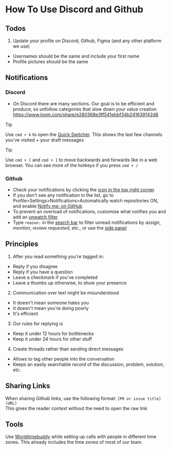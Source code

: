 # How To Use Discord and Github

## Todos

1. Update your profile on Discord, Github, Figma (and any other platform we use)
  - Usernames should be the same and include your first name
  - Profile pictures should be the same

## Notifications

### Discord
- On Discord there are many sections. Our goal is to be efficient and produce, so unfollow categories that slow down your value creation https://www.loom.com/share/e280368e3ff541ebbf34b241639142d8

> [!TIP]
> Use `cmd + k` to open the [Quick Switcher](https://support.discord.com/hc/en-us/articles/115000070311-Quick-Switcher). This shows the last few channels you've visited + your draft messages

> [!TIP]
> Use `cmd + [` and `cmd + ]` to move backwards and forwards like in a web browser. You can see more of the hotkeys if you press `cmd + /`

### Github
- Check your notifications by clicking the [icon in the top right corner](https://i.imgur.com/mTVGKOr.png)
- If you don't see any notification in the list, go to Profile>Settings>Notifications>Automatically watch repositories ON, and enable [Notify me: on GitHub](https://i.imgur.com/c4AlV9M.png)
- To prevent an overload of notifications, customise what notifies you and add an [unwatch filter](https://imgur.com/a/91OntyT)
- Type `reason:` in the [search bar](https://i.imgur.com/M2FRZjP.png) to filter unread notifications by _assign_, _mention_, _review requested_, etc., or use the [side panel](https://i.imgur.com/Kk7uVBk.png)

## Principles

1. After you read something you're tagged in:
  - Reply if you disagree
  - Reply if you have a question
  - Leave a checkmark if you've completed
  - Leave a thumbs up otherwise, to show your presence
2. Communication over text might be misunderstood
  - It doesn't mean someone hates you
  - It doesn't mean you're doing poorly
  - It's efficient
3. Our rules for replying is
  - Keep it under 12 hours for bottlenecks
  - Keep it under 24 hours for other stuff
4. Create threads rather than sending direct messages
  - Allows to tag other people into the conversation
  - Keeps an easily searchable record of the discussion, problem, solution, etc.

## Sharing Links
When sharing Github links, use the following format: `[PR or issue title](URL)`  
This gives the reader context without the need to open the raw link

## Tools

Use [Worldtimebuddy](https://www.worldtimebuddy.com/?pl=1&lid=1880252,1277333,323786,2950159,2643743,3435910,4930956,5391959&h=1880252&hf=0) while setting up calls with people in different time zones. This already includes the time zones of most of our team.